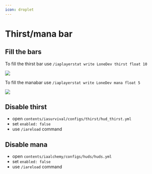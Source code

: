 ```yaml
---
icon: droplet
---
```


# Thirst/mana bar

## Fill the bars

To fill the thirst bar use `/iaplayerstat write LoneDev thirst float 10`

![](<../.gitbook/assets/immagine (60).png>)

To fill the manabar use `/iaplayerstat write LoneDev mana float 5`

![](<../.gitbook/assets/immagine (95).png>)

## Disable thirst

* open `contents/iasurvival/configs/thirst/hud_thirst.yml`
* set `enabled: false`
* use `/iareload` command

## Disable mana

* open `contents/iaalchemy/configs/huds/huds.yml`
* set `enabled: false`
* use `/iareload` command
